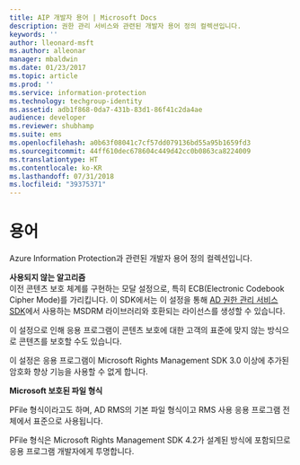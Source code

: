 ```yaml
---
title: AIP 개발자 용어 | Microsoft Docs
description: 권한 관리 서비스와 관련된 개발자 용어 정의 컬렉션입니다.
keywords: ''
author: lleonard-msft
ms.author: alleonar
manager: mbaldwin
ms.date: 01/23/2017
ms.topic: article
ms.prod: ''
ms.service: information-protection
ms.technology: techgroup-identity
ms.assetid: adb1f868-0da7-431b-83d1-86f41c2da4ae
audience: developer
ms.reviewer: shubhamp
ms.suite: ems
ms.openlocfilehash: a0b63f08041c7cf57dd079136bd55a95b1659fd3
ms.sourcegitcommit: 44ff610dec678604c449d42cc0b0863ca8224009
ms.translationtype: HT
ms.contentlocale: ko-KR
ms.lasthandoff: 07/31/2018
ms.locfileid: "39375371"
---
```

# <a name="terms"></a>용어

Azure Information Protection과 관련된 개발자 용어 정의 컬렉션입니다.

**사용되지 않는 알고리즘**  
이전 콘텐츠 보호 체계를 구현하는 모달 설정으로, 특히 ECB(Electronic Codebook Cipher Mode)를 가리킵니다. 이 SDK에서는 이 설정을 통해 [AD 권한 관리 서비스 SDK](https://msdn.microsoft.com/library/windows/desktop/cc530379.aspx)에서 사용하는 MSDRM 라이브러리와 호환되는 라이선스를 생성할 수 있습니다.

이 설정으로 인해 응용 프로그램이 콘텐츠 보호에 대한 고객의 표준에 맞지 않는 방식으로 콘텐츠를 보호할 수도 있습니다.

이 설정은 응용 프로그램이 Microsoft Rights Management SDK 3.0 이상에 추가된 암호화 향상 기능을 사용할 수 없게 합니다.

**Microsoft 보호된 파일 형식**

PFile 형식이라고도 하며, AD RMS의 기본 파일 형식이고 RMS 사용 응용 프로그램 전체에서 표준으로 사용됩니다.

PFile 형식은 Microsoft Rights Management SDK 4.2가 설계된 방식에 포함되므로 응용 프로그램 개발자에게 투명합니다.

